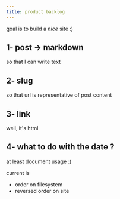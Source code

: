 ```yaml
---
title: product backlog
---
```


goal is to build a _nice_ site :)

1- post -> markdown
-------------------
so that I can write text

2- slug
-------
so that url is representative of post content

3- link
-------
well, it's html

4- what to do with the date ?
-----------------------------
at least document usage :)

current is

* order on filesystem
* reversed order on site

